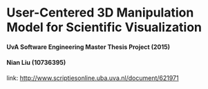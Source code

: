 # User-Centered 3D Manipulation Model for Scientific Visualization
#### UvA Software Engineering Master Thesis Project (2015)
#### Nian Liu (10736395)
link: http://www.scriptiesonline.uba.uva.nl/document/621971 
